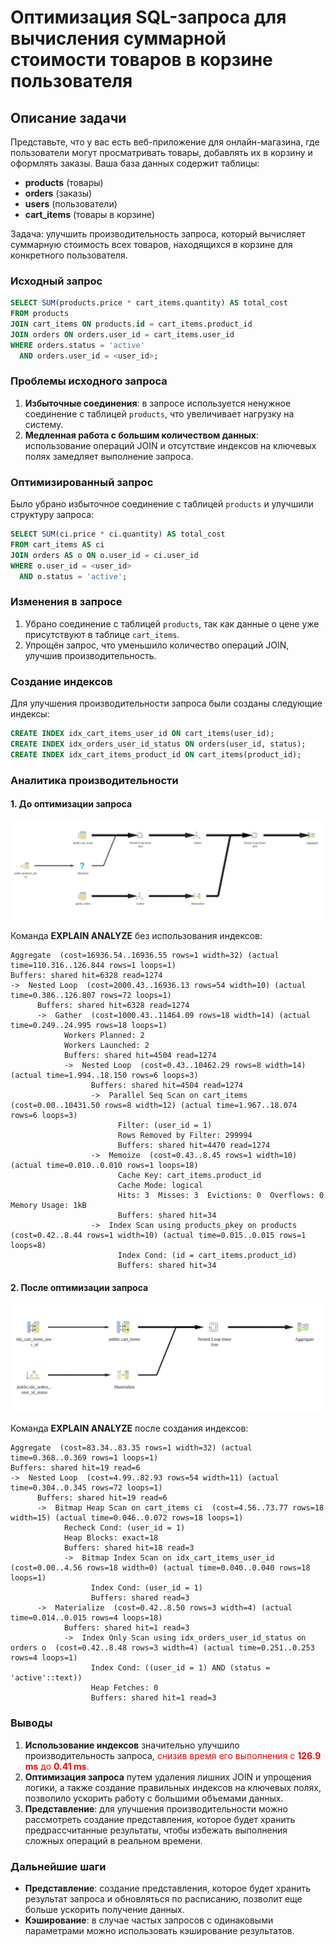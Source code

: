 
# Оптимизация SQL-запроса для вычисления суммарной стоимости товаров в корзине пользователя

## Описание задачи

Представьте, что у вас есть веб-приложение для онлайн-магазина, где пользователи могут просматривать товары, добавлять их в корзину и оформлять заказы. Ваша база данных содержит таблицы:

- **products** (товары)
- **orders** (заказы)
- **users** (пользователи)
- **cart_items** (товары в корзине)

Задача: улучшить производительность запроса, который вычисляет суммарную стоимость всех товаров, находящихся в корзине для конкретного пользователя.

### Исходный запрос

```sql
SELECT SUM(products.price * cart_items.quantity) AS total_cost
FROM products
JOIN cart_items ON products.id = cart_items.product_id
JOIN orders ON orders.user_id = cart_items.user_id
WHERE orders.status = 'active'
  AND orders.user_id = <user_id>;
```

### Проблемы исходного запроса

1. **Избыточные соединения**: в запросе используется ненужное соединение с таблицей `products`, что увеличивает нагрузку на систему.
2. **Медленная работа с большим количеством данных**: использование операций JOIN и отсутствие индексов на ключевых полях замедляет выполнение запроса.

### Оптимизированный запрос

Было убрано избыточное соединение с таблицей `products` и улучшили структуру запроса:

```sql
SELECT SUM(ci.price * ci.quantity) AS total_cost
FROM cart_items AS ci
JOIN orders AS o ON o.user_id = ci.user_id
WHERE o.user_id = <user_id>
  AND o.status = 'active';
```

### Изменения в запросе

1. Убрано соединение с таблицей `products`, так как данные о цене уже присутствуют в таблице `cart_items`.
2. Упрощён запрос, что уменьшило количество операций JOIN, улучшив производительность.

### Создание индексов

Для улучшения производительности запроса были созданы следующие индексы:

```sql
CREATE INDEX idx_cart_items_user_id ON cart_items(user_id);
CREATE INDEX idx_orders_user_id_status ON orders(user_id, status);
CREATE INDEX idx_cart_items_product_id ON cart_items(product_id);
```

### Аналитика производительности

#### 1. До оптимизации запроса

<img src="resources/explain_plan_old_query.svg" alt="Диаграмма">

Команда **EXPLAIN ANALYZE** без использования индексов:

```text
Aggregate  (cost=16936.54..16936.55 rows=1 width=32) (actual time=110.316..126.844 rows=1 loops=1)
Buffers: shared hit=6328 read=1274
->  Nested Loop  (cost=2000.43..16936.13 rows=54 width=10) (actual time=0.386..126.807 rows=72 loops=1)
      Buffers: shared hit=6328 read=1274
      ->  Gather  (cost=1000.43..11464.09 rows=18 width=14) (actual time=0.249..24.995 rows=18 loops=1)
            Workers Planned: 2
            Workers Launched: 2
            Buffers: shared hit=4504 read=1274
            ->  Nested Loop  (cost=0.43..10462.29 rows=8 width=14) (actual time=1.994..18.150 rows=6 loops=3)
                  Buffers: shared hit=4504 read=1274
                  ->  Parallel Seq Scan on cart_items  (cost=0.00..10431.50 rows=8 width=12) (actual time=1.967..18.074 rows=6 loops=3)
                        Filter: (user_id = 1)
                        Rows Removed by Filter: 299994
                        Buffers: shared hit=4470 read=1274
                  ->  Memoize  (cost=0.43..8.45 rows=1 width=10) (actual time=0.010..0.010 rows=1 loops=18)
                        Cache Key: cart_items.product_id
                        Cache Mode: logical
                        Hits: 3  Misses: 3  Evictions: 0  Overflows: 0  Memory Usage: 1kB
                        Buffers: shared hit=34
                  ->  Index Scan using products_pkey on products  (cost=0.42..8.44 rows=1 width=10) (actual time=0.015..0.015 rows=1 loops=8)
                        Index Cond: (id = cart_items.product_id)
                        Buffers: shared hit=34
```

#### 2. После оптимизации запроса

<img src="resources/explain_plan_new_query.svg" alt="Диаграмма">

Команда **EXPLAIN ANALYZE** после создания индексов:

```text
Aggregate  (cost=83.34..83.35 rows=1 width=32) (actual time=0.368..0.369 rows=1 loops=1)
Buffers: shared hit=19 read=6
->  Nested Loop  (cost=4.99..82.93 rows=54 width=11) (actual time=0.304..0.345 rows=72 loops=1)
      Buffers: shared hit=19 read=6
      ->  Bitmap Heap Scan on cart_items ci  (cost=4.56..73.77 rows=18 width=15) (actual time=0.046..0.072 rows=18 loops=1)
            Recheck Cond: (user_id = 1)
            Heap Blocks: exact=18
            Buffers: shared hit=18 read=3
            ->  Bitmap Index Scan on idx_cart_items_user_id  (cost=0.00..4.56 rows=18 width=0) (actual time=0.040..0.040 rows=18 loops=1)
                  Index Cond: (user_id = 1)
                  Buffers: shared read=3
      ->  Materialize  (cost=0.42..8.50 rows=3 width=4) (actual time=0.014..0.015 rows=4 loops=18)
            Buffers: shared hit=1 read=3
            ->  Index Only Scan using idx_orders_user_id_status on orders o  (cost=0.42..8.48 rows=3 width=4) (actual time=0.251..0.253 rows=4 loops=1)
                  Index Cond: ((user_id = 1) AND (status = 'active'::text))
                  Heap Fetches: 0
                  Buffers: shared hit=1 read=3
```

### Выводы

1. **Использование индексов** значительно улучшило производительность запроса,<span style="color: red;"> снизив время его выполнения с **126.9 ms** до **0.41 ms**.</span>
2. **Оптимизация запроса** путем удаления лишних JOIN и упрощения логики, а также создание правильных индексов на ключевых полях, позволило ускорить работу с большими объемами данных.
3. **Представление**: для улучшения производительности можно рассмотреть создание представления, которое будет хранить предрассчитанные результаты, чтобы избежать выполнения сложных операций в реальном времени.

### Дальнейшие шаги

- **Представление**: создание представления, которое будет хранить результат запроса и обновляться по расписанию, позволит еще больше ускорить получение данных.
- **Кэширование**: в случае частых запросов с одинаковыми параметрами можно использовать кэширование результатов.
